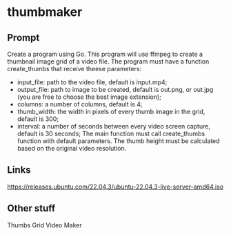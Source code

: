# thumbmaker

## Prompt

Create a program using Go.
This program will use ffmpeg to create a thumbnail image grid of a video file.
The program must have a function create_thumbs that receive theese parameters:
- input_file: path to the video file, default is input.mp4;
- output_file: path to image to be created, default is out.png, or out.jpg (you are free to choose the best image extension);
- columns: a number of columns, default is 4;
- thumb_width: the width in pixels of every thumb image in the grid, default is 300; 
- interval: a number of seconds between every video screen capture, default is 30 seconds;
The main function must call create_thumbs function with default parameters.
The thumb height must be calculated based on the original video resolution.
 
## Links

https://releases.ubuntu.com/22.04.3/ubuntu-22.04.3-live-server-amd64.iso

## Other stuff

Thumbs Grid Video Maker
